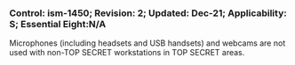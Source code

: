 ### Control: ism-1450; Revision: 2; Updated: Dec-21; Applicability: S; Essential Eight:N/A
<p>Microphones (including headsets and USB handsets) and webcams are not used with non-TOP SECRET workstations in TOP SECRET areas.</p>